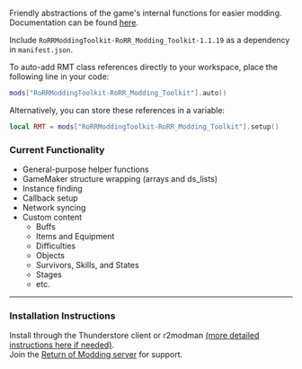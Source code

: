 Friendly abstractions of the game's internal functions for easier modding.  
Documentation can be found [here](https://github.com/RoRRModdingToolkit/RoRR_Modding_Toolkit/wiki).  

Include `RoRRModdingToolkit-RoRR_Modding_Toolkit-1.1.19` as a dependency in `manifest.json`.

To auto-add RMT class references directly to your workspace, place the following line in your code:  
```lua
mods["RoRRModdingToolkit-RoRR_Modding_Toolkit"].auto()

```

Alternatively, you can store these references in a variable:
```lua
local RMT = mods["RoRRModdingToolkit-RoRR_Modding_Toolkit"].setup()

```

### Current Functionality
* General-purpose helper functions
* GameMaker structure wrapping (arrays and ds_lists)
* Instance finding
* Callback setup
* Network syncing
* Custom content
    * Buffs
    * Items and Equipment
    * Difficulties
    * Objects
    * Survivors, Skills, and States
    * Stages
    * etc.

---

### Installation Instructions
Install through the Thunderstore client or r2modman [(more detailed instructions here if needed)](https://return-of-modding.github.io/ModdingWiki/Playing/Getting-Started/).  
Join the [Return of Modding server](https://discord.gg/VjS57cszMq) for support.  